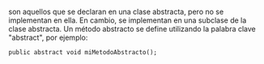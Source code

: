 son aquellos que se declaran en una clase abstracta, pero no se implementan en ella. En cambio, se implementan en una subclase de la clase abstracta. Un método abstracto se define utilizando la palabra clave "abstract", por ejemplo:

```
public abstract void miMetodoAbstracto();
```
